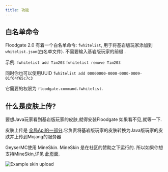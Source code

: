 ```yaml
---
title: 功能
---
```


## 白名单命令

Floodgate 2.0 有着一个白名单命令: `fwhitelist`, 用于将基岩版玩家添加到`whitelist.json`(白名单文件). 不需要输入基岩版玩家的前缀 .

示例:
`fwhitelist add Tim203`
`fwhitelist remove Tim203`

同时你也可以使用UUID `fwhitelist add 00000000-0000-0000-0009-01f64f65c7c3`

它需要的权限为 `floodgate.command.fwhitelist`.

## 什么是皮肤上传?
要想Java玩家看到基岩版玩家的皮肤,就得安装Floodgate
如果看不见,就等一下.

皮肤上传是 [全局Api的一部分](/geyser/global-api).它负责将基岩版玩家的皮肤转换为Java版玩家的皮肤并上传到Mojang的服务器

GeyserMC使用 MineSkin. MineSkin 是在社区的赞助之下运行的. 所以如果你想支持MineSkin,详见 [此页面](https://mineskin.org/account).

![Example skin upload](https://cdn.discordapp.com/attachments/613168850925649981/815969801763160104/unknown.png)
